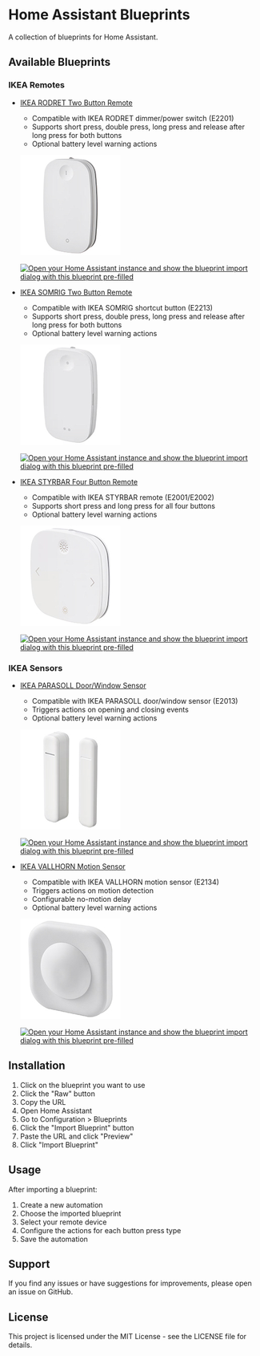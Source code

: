 # Home Assistant Blueprints

A collection of blueprints for Home Assistant.

## Available Blueprints

### IKEA Remotes

- [IKEA RODRET Two Button Remote](./switch-ikea-rodret-two-button-remote.yaml)
  - Compatible with IKEA RODRET dimmer/power switch (E2201)
  - Supports short press, double press, long press and release after long press for both buttons
  - Optional battery level warning actions
  
  ![IKEA RODRET Remote](./images/ikea-rodret.jpg)
  
  [![Open your Home Assistant instance and show the blueprint import dialog with this blueprint pre-filled](https://my.home-assistant.io/badges/blueprint_import.svg)](https://my.home-assistant.io/redirect/blueprint_import/?blueprint_url=https://github.com/Baanaaana/ha-blueprint/blob/main/switch-ikea-rodret-two-button-remote.yaml)

- [IKEA SOMRIG Two Button Remote](./switch-ikea-somrig-two-button-remote.yaml)
  - Compatible with IKEA SOMRIG shortcut button (E2213)
  - Supports short press, double press, long press and release after long press for both buttons
  - Optional battery level warning actions
  
  ![IKEA SOMRIG Remote](./images/ikea-somrig.jpg)
  
  [![Open your Home Assistant instance and show the blueprint import dialog with this blueprint pre-filled](https://my.home-assistant.io/badges/blueprint_import.svg)](https://my.home-assistant.io/redirect/blueprint_import/?blueprint_url=https://github.com/Baanaaana/ha-blueprint/blob/main/switch-ikea-somrig-two-button-remote.yaml)

- [IKEA STYRBAR Four Button Remote](./switch-ikea-styrbar-four-button-remote.yaml)
  - Compatible with IKEA STYRBAR remote (E2001/E2002)
  - Supports short press and long press for all four buttons
  - Optional battery level warning actions
  
  ![IKEA STYRBAR Remote](./images/ikea-styrbar.jpg)
  
  [![Open your Home Assistant instance and show the blueprint import dialog with this blueprint pre-filled](https://my.home-assistant.io/badges/blueprint_import.svg)](https://my.home-assistant.io/redirect/blueprint_import/?blueprint_url=https://github.com/Baanaaana/ha-blueprint/blob/main/switch-ikea-styrbar-four-button-remote.yaml)

### IKEA Sensors

- [IKEA PARASOLL Door/Window Sensor](./switch-ikea-parasoll-door-window-sensor.yaml)
  - Compatible with IKEA PARASOLL door/window sensor (E2013)
  - Triggers actions on opening and closing events
  - Optional battery level warning actions
  
  ![IKEA PARASOLL Sensor](./images/ikea-parasoll.jpg)
  
  [![Open your Home Assistant instance and show the blueprint import dialog with this blueprint pre-filled](https://my.home-assistant.io/badges/blueprint_import.svg)](https://my.home-assistant.io/redirect/blueprint_import/?blueprint_url=https://github.com/Baanaaana/ha-blueprint/blob/main/switch-ikea-parasoll-door-window-sensor.yaml)

- [IKEA VALLHORN Motion Sensor](./switch-ikea-vallhorn-motion-sensor.yaml)
  - Compatible with IKEA VALLHORN motion sensor (E2134)
  - Triggers actions on motion detection
  - Configurable no-motion delay
  - Optional battery level warning actions
  
  ![IKEA VALLHORN Sensor](./images/ikea-vallhorn.jpg)
  
  [![Open your Home Assistant instance and show the blueprint import dialog with this blueprint pre-filled](https://my.home-assistant.io/badges/blueprint_import.svg)](https://my.home-assistant.io/redirect/blueprint_import/?blueprint_url=https://github.com/Baanaaana/ha-blueprint/blob/main/switch-ikea-vallhorn-motion-sensor.yaml)

## Installation

1. Click on the blueprint you want to use
2. Click the "Raw" button
3. Copy the URL
4. Open Home Assistant
5. Go to Configuration > Blueprints
6. Click the "Import Blueprint" button
7. Paste the URL and click "Preview"
8. Click "Import Blueprint"

## Usage

After importing a blueprint:

1. Create a new automation
2. Choose the imported blueprint
3. Select your remote device
4. Configure the actions for each button press type
5. Save the automation

## Support

If you find any issues or have suggestions for improvements, please open an issue on GitHub.

## License

This project is licensed under the MIT License - see the LICENSE file for details. 
